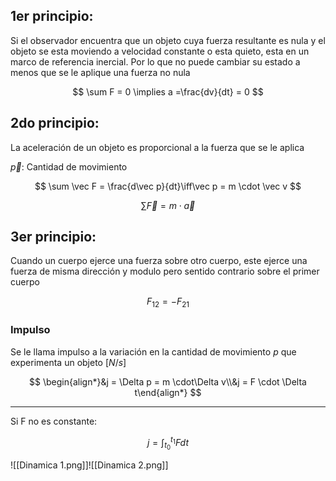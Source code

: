 ## 1er principio:

Si el observador encuentra que un objeto cuya fuerza resultante es nula y el objeto se esta moviendo a velocidad constante o esta quieto, esta en un marco de referencia inercial. Por lo que no puede cambiar su estado a menos que se le aplique una fuerza no nula

$$
\sum F = 0 \implies a =\frac{dv}{dt} = 0
$$

## 2do principio:

La aceleración de un objeto es proporcional a la fuerza que se le aplica

$\vec p$: Cantidad de movimiento

$$
\sum \vec F = \frac{d\vec p}{dt}\iff\vec p = m \cdot \vec v
$$

$$
\sum \vec F = m \cdot \vec a
$$

## 3er principio:

Cuando un cuerpo ejerce una fuerza sobre otro cuerpo, este ejerce una fuerza de misma dirección y modulo pero sentido contrario sobre el primer cuerpo

$$
F_{12} = -F_{21}
$$

### Impulso

Se le llama impulso a la variación en la cantidad de movimiento $p$ que experimenta un objeto $[N/s]$

$$
\begin{align*}&j = \Delta p = m \cdot\Delta v\\&j = F \cdot \Delta t\end{align*}
$$

---

Si F no es constante:

$$
j = \int_{t_0}^{t_1} Fdt
$$

![[Dinamica 1.png]]![[Dinamica 2.png]]

